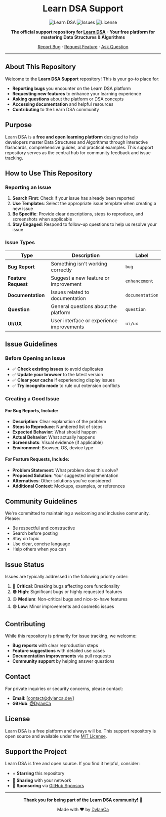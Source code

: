 <div align="center">
  
# Learn DSA Support

![Learn DSA](https://img.shields.io/badge/Learn%20DSA-Support-blue?style=for-the-badge)
![Issues](https://img.shields.io/github/issues/DylanCa/Learn-DSA-Support?style=for-the-badge)
![License](https://img.shields.io/badge/License-MIT-green?style=for-the-badge)

**The official support repository for [Learn DSA](https://learn-dsa.dev) - Your free platform for mastering Data Structures & Algorithms**

[Report Bug](https://github.com/DylanCa/Learn-DSA-Support/issues/new?assignees=&labels=bug&template=bug_report.md) · [Request Feature](https://github.com/DylanCa/Learn-DSA-Support/issues/new?assignees=&labels=enhancement&template=feature_request.md) · [Ask Question](https://github.com/DylanCa/Learn-DSA-Support/issues/new?assignees=&labels=question&template=question.md)

</div>

---

## About This Repository

Welcome to the **Learn DSA Support** repository! This is your go-to place for:

- **Reporting bugs** you encounter on the Learn DSA platform
- **Requesting new features** to enhance your learning experience
- **Asking questions** about the platform or DSA concepts
- **Accessing documentation** and helpful resources
- **Contributing** to the Learn DSA community

## Purpose

Learn DSA is a **free and open learning platform** designed to help developers master Data Structures and Algorithms through interactive flashcards, comprehensive guides, and practical examples. This support repository serves as the central hub for community feedback and issue tracking.

## How to Use This Repository

### Reporting an Issue

1. **Search First**: Check if your issue has already been reported
2. **Use Templates**: Select the appropriate issue template when creating a new issue
3. **Be Specific**: Provide clear descriptions, steps to reproduce, and screenshots when applicable
4. **Stay Engaged**: Respond to follow-up questions to help us resolve your issue

### Issue Types

| Type | Description | Label |
|------|-------------|-------|
| **Bug Report** | Something isn't working correctly | `bug` |
| **Feature Request** | Suggest a new feature or improvement | `enhancement` |
| **Documentation** | Issues related to documentation | `documentation` |
| **Question** | General questions about the platform | `question` |
| **UI/UX** | User interface or experience improvements | `ui/ux` |

## Issue Guidelines

### Before Opening an Issue

- ✅ **Check existing issues** to avoid duplicates
- ✅ **Update your browser** to the latest version
- ✅ **Clear your cache** if experiencing display issues
- ✅ **Try incognito mode** to rule out extension conflicts

### Creating a Good Issue

#### For Bug Reports, Include:
- **Description**: Clear explanation of the problem
- **Steps to Reproduce**: Numbered list of steps
- **Expected Behavior**: What should happen
- **Actual Behavior**: What actually happens
- **Screenshots**: Visual evidence (if applicable)
- **Environment**: Browser, OS, device type

#### For Feature Requests, Include:
- **Problem Statement**: What problem does this solve?
- **Proposed Solution**: Your suggested implementation
- **Alternatives**: Other solutions you've considered
- **Additional Context**: Mockups, examples, or references

## Community Guidelines

We're committed to maintaining a welcoming and inclusive community. Please:

- Be respectful and constructive
- Search before posting
- Stay on topic
- Use clear, concise language
- Help others when you can

## Issue Status

Issues are typically addressed in the following priority order:

1. 🔴 **Critical**: Breaking bugs affecting core functionality
2. 🟠 **High**: Significant bugs or highly requested features
3. 🟡 **Medium**: Non-critical bugs and nice-to-have features
4. 🟢 **Low**: Minor improvements and cosmetic issues

## Contributing

While this repository is primarily for issue tracking, we welcome:

- **Bug reports** with clear reproduction steps
- **Feature suggestions** with detailed use cases
- **Documentation improvements** via pull requests
- **Community support** by helping answer questions

## Contact

For private inquiries or security concerns, please contact:
- **Email**: [contact@dylanca.dev]
- **GitHub**: [@DylanCa](https://github.com/DylanCa)

## License

Learn DSA is a free platform and always will be. This support repository is open source and available under the [MIT License](LICENSE).

## Support the Project

Learn DSA is free and open source. If you find it helpful, consider:

- ⭐ **Starring** this repository
- 💬 **Sharing** with your network
- 💖 **Sponsoring** via [GitHub Sponsors](https://github.com/sponsors/DylanCa)

---

<div align="center">

**Thank you for being part of the Learn DSA community!** 🎉

Made with ❤️ by [DylanCa](https://dylanca.dev)

</div>
